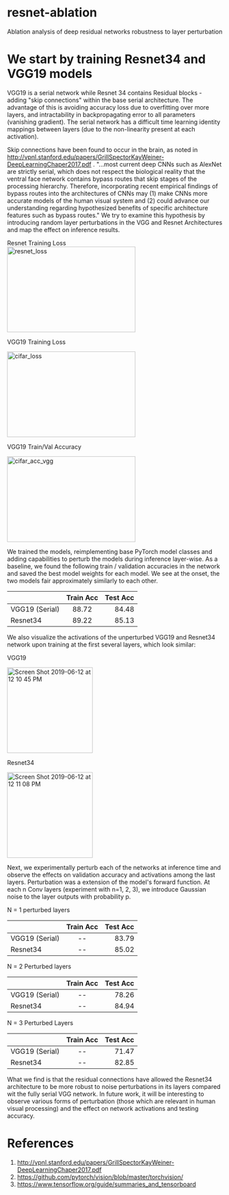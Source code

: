 # resnet-ablation
Ablation analysis of deep residual networks robustness to layer perturbation


# We start by training Resnet34 and VGG19 models
VGG19 is a serial network while Resnet 34 contains Residual blocks - adding "skip connections" within the base serial architecture. The advantage of this is avoiding accuracy loss due to overfitting over more layers, and intractability in backpropagating error to all parameters (vanishing gradient). The serial network has a difficult time learning identity mappings between layers (due to the non-linearity present at each activation). 

Skip connections have been found to occur in the brain, as noted in http://vpnl.stanford.edu/papers/GrillSpectorKayWeiner-DeepLearningChaper2017.pdf . "...most current deep CNNs such as AlexNet are strictly serial, which does not respect the biological reality that the ventral face network contains bypass routes that skip stages of the processing
hierarchy. Therefore, incorporating recent empirical findings of bypass routes into the architectures of CNNs may (1) make CNNs more accurate models of the human visual system and (2) could advance our understanding regarding hypothesized benefits of specific architecture features such as bypass routes." We try to examine this hypothesis by introducing random layer perturbations in the VGG and Resnet Architectures and map the effect on inference results.

Resnet Training Loss                                                                     
<img width="300" height="200" alt="resnet_loss" src="https://user-images.githubusercontent.com/18583460/59377186-8f006a00-8d06-11e9-9f91-268dbc22a262.png"> 

VGG19 Training Loss

<img width="300" height="200" alt="cifar_loss" src="https://user-images.githubusercontent.com/18583460/59377966-23b79780-8d08-11e9-901b-2feaea2c7cda.png">

VGG19 Train/Val Accuracy

<img width="300" height="200" alt="cifar_acc_vgg" src="https://user-images.githubusercontent.com/18583460/59378036-45b11a00-8d08-11e9-899a-410b61fd82a6.png">

We trained the models, reimplementing base PyTorch model classes and adding capabilities to perturb the models during inference layer-wise. As a baseline, we found the following train / validation accuracies in the network and saved the best model weights for each model. We see at the onset, the two models fair approximately similarly to each other. 

|  | Train Acc | Test Acc |
| :---         |     :---:      |          ---: |
| VGG19 (Serial)   | 88.72     | 84.48    |
| Resnet34     | 89.22       | 85.13      |

We also visualize the activations of the unperturbed VGG19 and Resnet34 network upon training at the first several layers, which look similar:

VGG19

<img width="200" alt="Screen Shot 2019-06-12 at 12 10 45 PM" src="https://user-images.githubusercontent.com/18583460/59379919-c07c3400-8d0c-11e9-97c5-5da4763d006f.png">

Resnet34

<img width="200" alt="Screen Shot 2019-06-12 at 12 11 08 PM" src="https://user-images.githubusercontent.com/18583460/59379993-f28d9600-8d0c-11e9-9aed-48eba69bed2c.png">

Next, we experimentally perturb each of the networks at inference time and observe the effects on validation accuracy and activations among the last layers. Perturbation was a extension of the model's forward function. At each n Conv layers (experiment with n=1, 2, 3), we introduce Gaussian noise to the layer outputs with probability p. 

N = 1 perturbed layers

|  | Train Acc | Test Acc |
| :---         |     :---:      |          ---: |
| VGG19 (Serial)   | --     | 83.79    |
| Resnet34     | --      | 85.02      |

N = 2 Perturbed layers

|  | Train Acc | Test Acc |
| :---         |     :---:      |          ---: |
| VGG19 (Serial)   | --     | 78.26    |
| Resnet34     | --      | 84.94      |

N = 3 Perturbed Layers

|  | Train Acc | Test Acc |
| :---         |     :---:      |          ---: |
| VGG19 (Serial)   | --     |  71.47  |
| Resnet34     | --      | 82.85      |

What we find is that the residual connections have allowed the Resnet34 architecture to be more robust to noise perturbations in its layers compared wit the fully serial VGG network. In future work, it will be interesting to observe various forms of perturbation (those which are relevant in human visual processing) and the effect on network activations and testing accuracy. 

# References
1. http://vpnl.stanford.edu/papers/GrillSpectorKayWeiner-DeepLearningChaper2017.pdf
2. https://github.com/pytorch/vision/blob/master/torchvision/
3. https://www.tensorflow.org/guide/summaries_and_tensorboard
